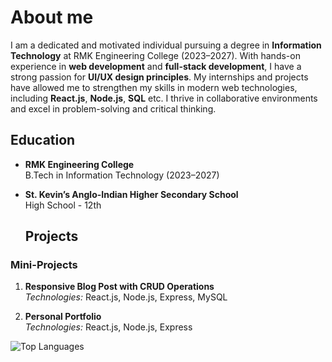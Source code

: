 # About me
I am a dedicated and motivated individual pursuing a degree in **Information Technology** at RMK Engineering College (2023–2027). With hands-on experience in **web development** and **full-stack development**, I have a strong passion for **UI/UX design principles**. My internships and projects have allowed me to strengthen my skills in modern web technologies, including **React.js**, **Node.js**, **SQL** etc. I thrive in collaborative environments and excel in problem-solving and critical thinking.

## Education

- **RMK Engineering College**  
  B.Tech in Information Technology (2023–2027)

- **St. Kevin’s Anglo-Indian Higher Secondary School**  
  High School - 12th

  ## Projects

### Mini-Projects

1. **Responsive Blog Post with CRUD Operations**  
   *Technologies:* React.js, Node.js, Express, MySQL  
   
2. **Personal Portfolio**  
   *Technologies:* React.js, Node.js, Express


![Top Languages](https://github-readme-stats.vercel.app/api/top-langs/?username=Agila-A&layout=compact)

